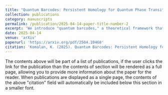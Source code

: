 ```yaml
---
title: "Quantum Barcodes: Persistent Homology for Quantum Phase Transitions"
collection: publications
category: manuscripts
permalink: /publication/2025-04-14-paper-title-number-2
excerpt: 'We introduce "quantum barcodes," a theoretical framework that applies persistent homology to classify topological phases in quantum many-body systems. By mapping quantum states to classical data points through strategic observable measurements, we create a "quantum state cloud" analyzable via persistent homology techniques. Our framework establishes that quantum systems in the same topological phase exhibit consistent barcode representations with shared persistent homology groups over characteristic intervals. We prove that quantum phase transitions manifest as significant changes in these persistent homology features, detectable through discontinuities in the persistent Dirac operator spectrum. Using the SSH model as a demonstrative example, we show how our approach successfully identifies the topological phase transition and distinguishes between trivial and topological phases. While primarily developed for symmetry-protected topological phases, our framework provides a mathematical connection between persistent homology and quantum topology, offering new methods for phase classification that complement traditional invariant-based approaches.'
date: 2025-04-14
venue: 'arXiv'
paperurl: 'https://arxiv.org/pdf/2504.10468'
citation: 'Komalan, K. (2025). Quantum Barcodes: Persistent Homology for Quantum Phase Transitions. arXiv preprint arXiv:2504.10468.'
---
```


The contents above will be part of a list of publications, if the user clicks the link for the publication than the contents of section will be rendered as a full page, allowing you to provide more information about the paper for the reader. When publications are displayed as a single page, the contents of the above "citation" field will automatically be included below this section in a smaller font.
